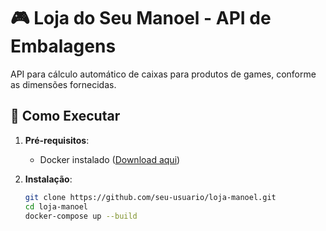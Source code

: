 # 🎮 Loja do Seu Manoel - API de Embalagens

API para cálculo automático de caixas para produtos de games, conforme as dimensões fornecidas.

## 🚀 Como Executar

1. **Pré-requisitos**:
   - Docker instalado ([Download aqui](https://www.docker.com/get-started))

2. **Instalação**:
   ```bash
   git clone https://github.com/seu-usuario/loja-manoel.git
   cd loja-manoel
   docker-compose up --build
